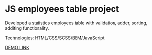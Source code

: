 # JS employees table project

Developed a statistics employees table with validation, adder, sorting, additing functionality.

Technologies: HTML/CSS/SCSS/BEM/JavaScript

[DEMO LINK](https://maxshylo.github.io/statistics-employees-table/)
